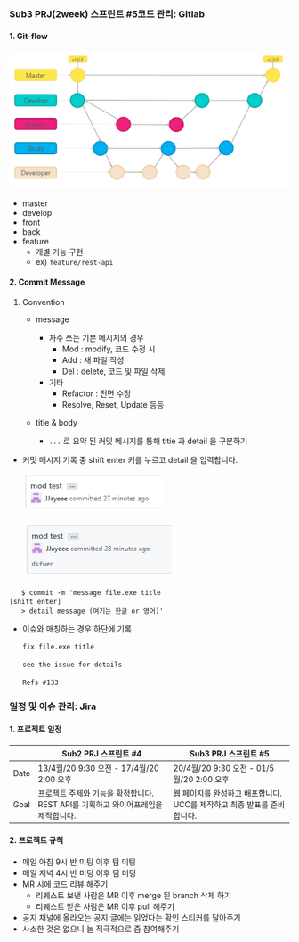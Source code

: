 ### Sub3 PRJ(2week) 스프린트 #5코드 관리: Gitlab

#### 1. Git-flow

![branch](./images/branch.PNG)

- master 
- develop
- front
- back
- feature 
  - 개별 기능 구현
  - ex) `feature/rest-api`



#### 2. Commit Message

1. Convention

   - message 

     - 자주 쓰는 기본 메시지의 경우
       - Mod : modify, 코드 수정 시
       - Add  : 새 파일 작성
       - Del : delete, 코드 및 파일 삭제
     - 기타
       - Refactor : 전면 수정
       - Resolve, Reset, Update 등등

   - title & body

     -  `...` 로 요약 된 커밋 메시지를 통해 titie 과 detail 을 구분하기
  - 커밋 메시지 기록 중 shift enter 키를 누르고 detail 을 입력합니다.
   
     ![commit1](./images/commit1.PNG)
   
     ![commit2](./images/commit2.PNG)

  ```
     $ commit -m 'message file.exe title
  [shift enter]
     > detail message (여기는 한글 or 영어)'
  ```

   - 이슈와 매칭하는 경우 하단에 기록
   
     ```
     fix file.exe title
    
     see the issue for details
     
     Refs #133
     ```
   
     



### 일정 및 이슈 관리: Jira
#### 1. 프로젝트 일정

|      | Sub2 PRJ 스프린트 #4                                         | Sub3 PRJ 스프린트 #5                                         |
| ---- | ------------------------------------------------------------ | ------------------------------------------------------------ |
| Date | 13/4월/20 9:30 오전 - 17/4월/20 2:00 오후                    | 20/4월/20 9:30 오전 - 01/5월/20 2:00 오후                    |
| Goal | 프로젝트 주제와 기능을 확정합니다. REST API를 기획하고 와이어프레임을 제작합니다. | 웹 페이지를 완성하고 배포합니다. UCC를 제작하고 최종 발표를 준비합니다. |



#### 2. 프로젝트 규칙

- 매일 아침 9시 반 미팅 이후 팀 미팅
- 매일 저녁 4시 반 미팅 이후 팀 미팅
- MR 시에 코드 리뷰 해주기
  - 리퀘스트 보낸 사람은 MR 이후 merge 된 branch 삭제 하기
  - 리퀘스트 받은 사람은 MR 이후 pull 해주기
- 공지 채널에 올라오는 공지 글에는 읽었다는 확인 스티커를 달아주기
- 사소한 것은 없으니 늘 적극적으로 줌 참여해주기






























